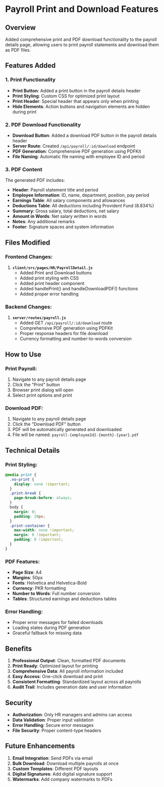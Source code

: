 # Payroll Print and Download Features

## Overview
Added comprehensive print and PDF download functionality to the payroll details page, allowing users to print payroll statements and download them as PDF files.

## Features Added

### 1. Print Functionality
- **Print Button**: Added a print button in the payroll details header
- **Print Styling**: Custom CSS for optimized print layout
- **Print Header**: Special header that appears only when printing
- **Hide Elements**: Action buttons and navigation elements are hidden during print

### 2. PDF Download Functionality
- **Download Button**: Added a download PDF button in the payroll details header
- **Server Route**: Created `/api/payroll/:id/download` endpoint
- **PDF Generation**: Comprehensive PDF generation using PDFKit
- **File Naming**: Automatic file naming with employee ID and period

### 3. PDF Content
The generated PDF includes:
- **Header**: Payroll statement title and period
- **Employee Information**: ID, name, department, position, pay period
- **Earnings Table**: All salary components and allowances
- **Deductions Table**: All deductions including Provident Fund (8.834%)
- **Summary**: Gross salary, total deductions, net salary
- **Amount in Words**: Net salary written in words
- **Notes**: Any additional remarks
- **Footer**: Signature spaces and system information

## Files Modified

### Frontend Changes:
1. **`client/src/pages/HR/PayrollDetail.js`**
   - Added Print and Download buttons
   - Added print styling with CSS
   - Added print header component
   - Added handlePrint() and handleDownloadPDF() functions
   - Added proper error handling

### Backend Changes:
1. **`server/routes/payroll.js`**
   - Added GET `/api/payroll/:id/download` route
   - Comprehensive PDF generation using PDFKit
   - Proper response headers for file download
   - Currency formatting and number-to-words conversion

## How to Use

### Print Payroll:
1. Navigate to any payroll details page
2. Click the "Print" button
3. Browser print dialog will open
4. Select print options and print

### Download PDF:
1. Navigate to any payroll details page
2. Click the "Download PDF" button
3. PDF will be automatically generated and downloaded
4. File will be named: `payroll-{employeeId}-{month}-{year}.pdf`

## Technical Details

### Print Styling:
```css
@media print {
  .no-print {
    display: none !important;
  }
  .print-break {
    page-break-before: always;
  }
  body {
    margin: 0;
    padding: 20px;
  }
  .print-container {
    max-width: none !important;
    margin: 0 !important;
    padding: 0 !important;
  }
}
```

### PDF Features:
- **Page Size**: A4
- **Margins**: 50px
- **Fonts**: Helvetica and Helvetica-Bold
- **Currency**: PKR formatting
- **Number to Words**: Full number conversion
- **Tables**: Structured earnings and deductions tables

### Error Handling:
- Proper error messages for failed downloads
- Loading states during PDF generation
- Graceful fallback for missing data

## Benefits

1. **Professional Output**: Clean, formatted PDF documents
2. **Print Ready**: Optimized layout for printing
3. **Comprehensive Data**: All payroll information included
4. **Easy Access**: One-click download and print
5. **Consistent Formatting**: Standardized layout across all payrolls
6. **Audit Trail**: Includes generation date and user information

## Security

- **Authorization**: Only HR managers and admins can access
- **Data Validation**: Proper input validation
- **Error Handling**: Secure error messages
- **File Security**: Proper content-type headers

## Future Enhancements

1. **Email Integration**: Send PDFs via email
2. **Bulk Download**: Download multiple payrolls at once
3. **Custom Templates**: Different PDF layouts
4. **Digital Signatures**: Add digital signature support
5. **Watermarks**: Add company watermarks to PDFs 